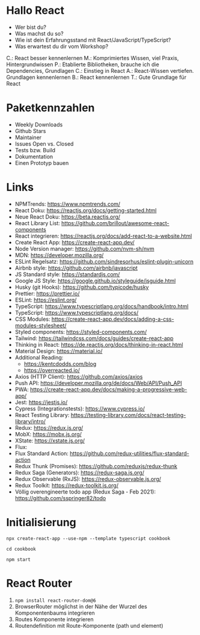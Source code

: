 # Hallo React

- Wer bist du?
- Was machst du so?
- Wie ist dein Erfahrungsstand mit React/JavaScript/TypeScript?
- Was erwartest du dir vom Workshop?

C.: React besser kennenlernen
M.: Komprimiertes Wissen, viel Praxis, Hintergrundwissen
P.: Etablierte Bibliotheken, brauche ich die Dependencies, Grundlagen
C.: Einstieg in React
A.: React-Wissen vertiefen. Grundlagen kennenlernen
B.: React kennenlernen
T.: Gute Grundlage für React

# Paketkennzahlen

- Weekly Downloads
- Github Stars
- Maintainer
- Issues Open vs. Closed
- Tests bzw. Build
- Dokumentation
- Einen Prototyp bauen

# Links

- NPMTrends: https://www.npmtrends.com/
- React Doku: https://reactjs.org/docs/getting-started.html
- Neue React Doku: https://beta.reactjs.org/
- React Library List: https://github.com/brillout/awesome-react-components
- React integrieren: https://reactjs.org/docs/add-react-to-a-website.html
- Create React App: https://create-react-app.dev/
- Node Version manager: https://github.com/nvm-sh/nvm
- MDN: https://developer.mozilla.org/
- ESLint Regelsatz: https://github.com/sindresorhus/eslint-plugin-unicorn
- Airbnb style: https://github.com/airbnb/javascript
- JS Standard style: https://standardjs.com/
- Google JS Style: https://google.github.io/styleguide/jsguide.html
- Husky (git Hooks): https://github.com/typicode/husky
- Prettier: https://prettier.io/
- ESLint: https://eslint.org/
- TypeScript: https://www.typescriptlang.org/docs/handbook/intro.html
- TypeScript: https://www.typescriptlang.org/docs/
- CSS Modules: https://create-react-app.dev/docs/adding-a-css-modules-stylesheet/
- Styled components: https://styled-components.com/
- Tailwind: https://tailwindcss.com/docs/guides/create-react-app
- Thinking in React: https://de.reactjs.org/docs/thinking-in-react.html
- Material Design: https://material.io/
- Additional Reading:
  - https://kentcdodds.com/blog
  - https://overreacted.io/
- Axios (HTTP Client): https://github.com/axios/axios
- Push API: https://developer.mozilla.org/de/docs/Web/API/Push_API
- PWA: https://create-react-app.dev/docs/making-a-progressive-web-app/
- Jest: https://jestjs.io/
- Cypress (Integrationstests): https://www.cypress.io/
- React Testing Library: https://testing-library.com/docs/react-testing-library/intro/
- Redux: https://redux.js.org/
- MobX: https://mobx.js.org/
- XState: https://xstate.js.org/
- Flux:
- Flux Standard Action: https://github.com/redux-utilities/flux-standard-action
- Redux Thunk (Promises): https://github.com/reduxjs/redux-thunk
- Redux Saga (Generators): https://redux-saga.js.org/
- Redux Observable (RxJS): https://redux-observable.js.org/
- Redux Toolkit: https://redux-toolkit.js.org/
- Völlig overengineerte todo app (Redux Saga - Feb 2021): https://github.com/sspringer82/todo

# Initialisierung

`npx create-react-app --use-npm --template typescript cookbook`

`cd cookbook`

`npm start`

# React Router

1. `npm install react-router-dom@6`
2. BrowserRouter möglichst in der Nähe der Wurzel des Komponentenbaums integrieren
3. Routes Komponente integrieren
4. Routendefinition mit Route-Komponente (path und element)
